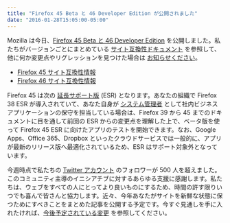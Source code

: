 ```yaml
---
title: "Firefox 45 Beta と 46 Developer Edition が公開されました"
date: "2016-01-28T15:05:00-05:00"
---
```

Mozilla は今日、[Firefox 45 Beta と 46 Developer Edition](https://www.mozilla.org/firefox/channel/) を公開しました。私たちがバージョンごとにまとめている [サイト互換性ドキュメント](https://www.fxsitecompat.com/ja/docs/) を参照して、他に何か変更点やリグレッションを見つけた場合は [お知らせください](https://www.fxsitecompat.com/ja/contribute/)。

* [Firefox 45 サイト互換性情報](https://www.fxsitecompat.com/ja/versions/45/)
* [Firefox 46 サイト互換性情報](https://www.fxsitecompat.com/ja/versions/46/)

Firefox 45 は次の [延長サポート版](https://www.mozilla.org/firefox/organizations/) (ESR) となります。あなたの組織で Firefox 38 ESR が導入されていて、あなた自身が [システム管理者](http://system-admin-girl.com/) として社内ビジネスアプリケーションの保守を担当している場合は、Firefox 39 から 45 までのドキュメントに目を通して前回の ESR からの変更点を理解した上で、ベータ版を使って Firefox 45 ESR に向けたアプリのテストを開始できます。なお、Google Apps、Office 365、Dropbox といったクラウドサービスでは一般的に、アプリが最新のリリース版へ最適化されているため、ESR はサポート対象外となっています。

今週時点で私たちの [Twitter アカウント](https://twitter.com/FxSiteCompat) のフォロワーが 500 人を超えました。このコミュニティ主導のイニシアチブに対するあらゆる支援に感謝します。私たちは、ウェブをすべての人にとってより良いものにするため、時間の許す限りいつでも喜んで皆さんと協力します。近々、今年あなたがサイトを新鮮な状態に保つためにすべきことをまとめた記事を公開する予定です。今すぐ見通しを手に入れたければ、[今後予定されている変更](https://www.fxsitecompat.com/ja/versions/future/) を参照してください。
